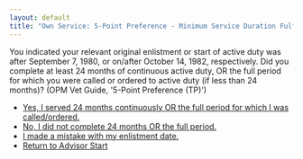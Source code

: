 ```yaml
---
layout: default
title: "Own Service: 5-Point Preference - Minimum Service Duration Fulfilled"
---
```


You indicated your relevant original enlistment or start of active duty was after September 7, 1980, or on/after October 14, 1982, respectively. Did you complete at least 24 months of continuous active duty, OR the full period for which you were called or ordered to active duty (if less than 24 months)? (OPM Vet Guide, '5-Point Preference (TP)')

*   [Yes, I served 24 months continuously OR the full period for which I was called/ordered.](./eligible_tp_5point.md)
*   [No, I did not complete 24 months OR the full period.](./ownservice_tp_24month_exceptions.md)
*   [I made a mistake with my enlistment date.](./ownservice_tp_24month_rule_check.md)
*   [Return to Advisor Start](./start.md)
